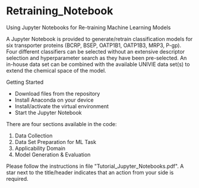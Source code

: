 # Retraining_Notebook
Using Jupyter Notebooks for Re-training Machine Learning Models


A Jupyter Notebook is provided to generate/retrain classification models for six transporter proteins (BCRP, BSEP, OATP1B1, OATP1B3, MRP3, P-gp). Four different classifiers can be selected without an extensive descriptor selection and hyperparameter search as they have been pre-selected. An in-house data set can be combined with the available UNIVIE data set(s) to extend the chemical space of the model. 

Getting Started
-	Download files from the repository
-	Install Anaconda on your device 
-	Install/activate the virtual environment
-	Start the Jupyter Notebook

There are four sections available in the code:
1.	Data Collection
2.	Data Set Preparation for ML Task
3.	Applicability Domain
4.	Model Generation & Evaluation

Please follow the instructions in file "Tutorial_Jupyter_Notebooks.pdf". A star next to the title/header indicates that an action from your side is required.
